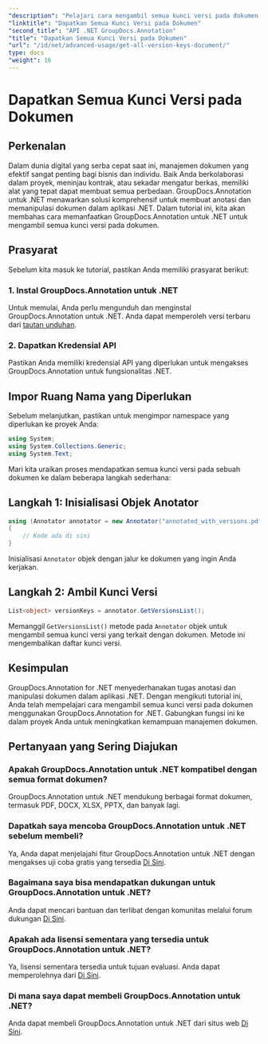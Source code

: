 ```yaml
---
"description": "Pelajari cara mengambil semua kunci versi pada dokumen menggunakan GroupDocs.Annotation untuk .NET. Tingkatkan kemampuan pengelolaan dokumen Anda dengan panduan lengkap ini."
"linktitle": "Dapatkan Semua Kunci Versi pada Dokumen"
"second_title": "API .NET GroupDocs.Annotation"
"title": "Dapatkan Semua Kunci Versi pada Dokumen"
"url": "/id/net/advanced-usage/get-all-version-keys-document/"
type: docs
"weight": 16
---
```


# Dapatkan Semua Kunci Versi pada Dokumen

## Perkenalan
Dalam dunia digital yang serba cepat saat ini, manajemen dokumen yang efektif sangat penting bagi bisnis dan individu. Baik Anda berkolaborasi dalam proyek, meninjau kontrak, atau sekadar mengatur berkas, memiliki alat yang tepat dapat membuat semua perbedaan. GroupDocs.Annotation untuk .NET menawarkan solusi komprehensif untuk membuat anotasi dan memanipulasi dokumen dalam aplikasi .NET. Dalam tutorial ini, kita akan membahas cara memanfaatkan GroupDocs.Annotation untuk .NET untuk mengambil semua kunci versi pada dokumen.
## Prasyarat
Sebelum kita masuk ke tutorial, pastikan Anda memiliki prasyarat berikut:
### 1. Instal GroupDocs.Annotation untuk .NET
Untuk memulai, Anda perlu mengunduh dan menginstal GroupDocs.Annotation untuk .NET. Anda dapat memperoleh versi terbaru dari [tautan unduhan](https://releases.groupdocs.com/annotation/net/).
### 2. Dapatkan Kredensial API
Pastikan Anda memiliki kredensial API yang diperlukan untuk mengakses GroupDocs.Annotation untuk fungsionalitas .NET.

## Impor Ruang Nama yang Diperlukan
Sebelum melanjutkan, pastikan untuk mengimpor namespace yang diperlukan ke proyek Anda:
```csharp
using System;
using System.Collections.Generic;
using System.Text;
```

Mari kita uraikan proses mendapatkan semua kunci versi pada sebuah dokumen ke dalam beberapa langkah sederhana:
## Langkah 1: Inisialisasi Objek Anotator
```csharp
using (Annotator annotator = new Annotator("annotated_with_versions.pdf"))
{
    // Kode ada di sini
}
```
Inisialisasi `Annotator` objek dengan jalur ke dokumen yang ingin Anda kerjakan.
## Langkah 2: Ambil Kunci Versi
```csharp
List<object> versionKeys = annotator.GetVersionsList();
```
Memanggil `GetVersionsList()` metode pada `Annotator` objek untuk mengambil semua kunci versi yang terkait dengan dokumen. Metode ini mengembalikan daftar kunci versi.

## Kesimpulan
GroupDocs.Annotation for .NET menyederhanakan tugas anotasi dan manipulasi dokumen dalam aplikasi .NET. Dengan mengikuti tutorial ini, Anda telah mempelajari cara mengambil semua kunci versi pada dokumen menggunakan GroupDocs.Annotation for .NET. Gabungkan fungsi ini ke dalam proyek Anda untuk meningkatkan kemampuan manajemen dokumen.
## Pertanyaan yang Sering Diajukan
### Apakah GroupDocs.Annotation untuk .NET kompatibel dengan semua format dokumen?
GroupDocs.Annotation untuk .NET mendukung berbagai format dokumen, termasuk PDF, DOCX, XLSX, PPTX, dan banyak lagi.
### Dapatkah saya mencoba GroupDocs.Annotation untuk .NET sebelum membeli?
Ya, Anda dapat menjelajahi fitur GroupDocs.Annotation untuk .NET dengan mengakses uji coba gratis yang tersedia [Di Sini](https://releases.groupdocs.com/).
### Bagaimana saya bisa mendapatkan dukungan untuk GroupDocs.Annotation untuk .NET?
Anda dapat mencari bantuan dan terlibat dengan komunitas melalui forum dukungan [Di Sini](https://forum.groupdocs.com/c/annotation/10).
### Apakah ada lisensi sementara yang tersedia untuk GroupDocs.Annotation untuk .NET?
Ya, lisensi sementara tersedia untuk tujuan evaluasi. Anda dapat memperolehnya dari [Di Sini](https://purchase.groupdocs.com/temporary-license/).
### Di mana saya dapat membeli GroupDocs.Annotation untuk .NET?
Anda dapat membeli GroupDocs.Annotation untuk .NET dari situs web [Di Sini](https://purchase.groupdocs.com/buy).